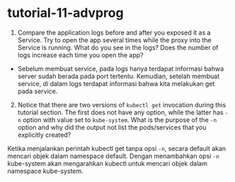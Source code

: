 # tutorial-11-advprog

1. Compare the application logs before and after you exposed it as a Service.
Try to open the app several times while the proxy into the Service is running.
What do you see in the logs? Does the number of logs increase each time you open the app?
  - Sebelum membuat service, pada logs hanya terdapat informasi bahwa server sudah berada pada port tertentu. Kemudian, setelah membuat service, di dalam logs terdapat informasi bahwa kita melakukan get pada service.


2. Notice that there are two versions of `kubectl get` invocation during this tutorial section.
The first does not have any option, while the latter has `-n` option with value set to
`kube-system`.
What is the purpose of the `-n` option and why did the output not list the pods/services that you
explicitly created?

Ketika menjalankan perintah kubectl get tanpa opsi `-n`, secara default akan mencari objek dalam namespace default. Dengan menambahkan opsi `-n` kube-system akan mengarahkan kubectl untuk mencari objek dalam namespace kube-system.

